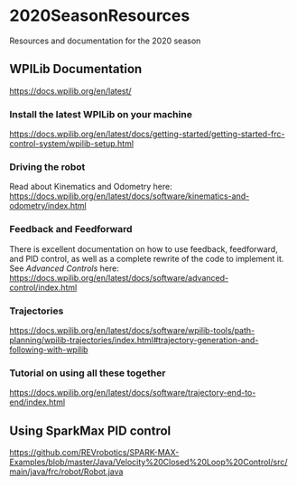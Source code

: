 
# 2020SeasonResources
Resources and documentation for the 2020 season

## WPILib Documentation

https://docs.wpilib.org/en/latest/

### Install the latest WPILib on your machine

https://docs.wpilib.org/en/latest/docs/getting-started/getting-started-frc-control-system/wpilib-setup.html

### Driving the robot

Read about Kinematics and Odometry here: https://docs.wpilib.org/en/latest/docs/software/kinematics-and-odometry/index.html

### Feedback and Feedforward

There is excellent documentation on how to use feedback, feedforward, and PID control, as well as a complete rewrite of the code to implement it. See *Advanced Controls* here: https://docs.wpilib.org/en/latest/docs/software/advanced-control/index.html

### Trajectories

https://docs.wpilib.org/en/latest/docs/software/wpilib-tools/path-planning/wpilib-trajectories/index.html#trajectory-generation-and-following-with-wpilib

### Tutorial on using all these together

https://docs.wpilib.org/en/latest/docs/software/trajectory-end-to-end/index.html

## Using SparkMax PID control

https://github.com/REVrobotics/SPARK-MAX-Examples/blob/master/Java/Velocity%20Closed%20Loop%20Control/src/main/java/frc/robot/Robot.java
